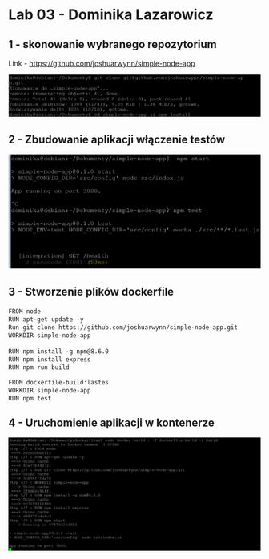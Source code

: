 # Lab 03 - Dominika Lazarowicz
## 1 - skonowanie wybranego repozytorium
Link - https://github.com/joshuarwynn/simple-node-app

![alt text](1.png)

## 2 - Zbudowanie aplikacji włączenie testów
![alt text](2.png)

## 3 - Stworzenie plików dockerfile

```
FROM node
RUN apt-get update -y
Run git clone https://github.com/joshuarwynn/simple-node-app.git
WORKDIR simple-node-app

RUN npm install -g npm@8.6.0
RUN npm install express
RUN npm run build
```

```
FROM dockerfile-build:lastes
WORKDIR simple-node-app
RUN npm test
```

## 4 - Uruchomienie aplikacji w kontenerze
![alt text](3.png)

